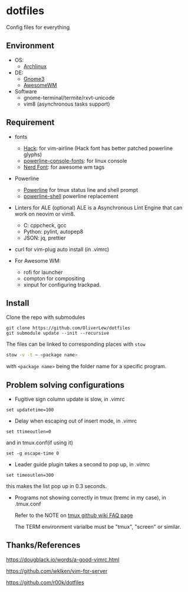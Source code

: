 # dotfiles
Config files for everything

## Environment

- OS:
  - [Archlinux](http://www.archlinux.org/)
- DE:
  - [Gnome3](https://www.gnome.org)
  - [AwesomeWM](https://awesomewm.org/)
- Software
  - gnome-terminal/termite/rxvt-unicode
  - vim8 (asynchronous tasks support)

## Requirement

- fonts
  - [Hack](https://github.com/source-foundry/Hack):
    for vim-airline (Hack font has better patched powerline glyphs)
  - [powerline-console-fonts](https://github.com/powerline/fonts/tree/master/Terminus/PSF):
    for linux console
  - [Nerd Font](https://nerdfonts.com):
    for awesome wm tags

- Powerline
  - [Powerline](https://github.com/powerline/powerline)
    for tmux status line and shell prompt
  - [powerline-shell](https://github.com/b-ryan/powerline-shell)
    powerline replacement

- Linters for ALE (optional)
  ALE is a Asynchronous Lint Engine that can work on neovim or vim8.

  - C: cppcheck, gcc
  - Python: pylint, autopep8
  - JSON: jq, prettier

- curl for vim-plug auto install (in .vimrc)

- For Awesome WM:
  - rofi for launcher
  - compton for compositing
  - xinput for configuring trackpad.

## Install

Clone the repo with submodules

```
git clone https://github.com/OliverLew/dotfiles
git submodule update --init --recursive
```

The files can be linked to corresponding places with `stow`

```sh
stow -v -t ~ <package name>
```

with `<package name>` being the folder name for a specific program.

## Problem solving configurations

- Fugitive sign column update is slow, in .vimrc

```vim
set updatetime=100
```

- Delay when escaping out of insert mode, in .vimrc

```vim
set ttimeoutlen=0
```

and in tmux.conf(if using it)

```tmux
set -g escape-time 0
```
- Leader guide plugin takes a second to pop up, in .vimrc

```vim
set timeoutlen=300
```

this makes the list pop up in 0.3 seconds.

- Programs not showing correctly in tmux (tremc in my case), in .tmux.conf

  Refer to the NOTE on [tmux github wiki FAQ page](https://github.com/tmux/tmux/wiki/FAQ)

  The TERM environment varialbe must be "tmux", "screen" or similar.

## Thanks/References

https://dougblack.io/words/a-good-vimrc.html

https://github.com/wklken/vim-for-server

https://github.com/r00k/dotfiles
